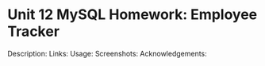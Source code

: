 # Unit 12 MySQL Homework: Employee Tracker
Description:
Links:
Usage:
Screenshots:
Acknowledgements: